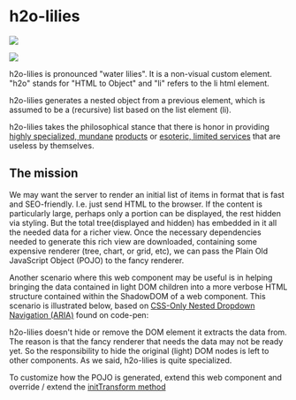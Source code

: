 # h2o-lilies


<a href="https://nodei.co/npm/h2o-lilies/"><img src="https://nodei.co/npm/h2o-lilies.png"></a>

<img src="http://img.badgesize.io/https://cdn.jsdelivr.net/npm/h2o-lilies@0.0.8/dist/h2o-lilies.iife.min.js?compression=gzip">

h2o-lilies is pronounced "water lilies".  It is a non-visual custom element.  "h2o" stands for "HTML to Object" and "li" refers to the li html element.

h2o-lilies generates a nested object from a previous element, which is assumed to be a (recursive) list based on the list element (li).

h2o-lilies takes the philosophical stance that there is honor in providing [highly specialized, mundane](https://www.alibaba.com/product-detail/Valentine-s-Day-Preserved-Eternal-Flower_60815511471.html?spm=a2700.7724857.normalList.38.3840247c8V1VTu) [products](https://www.amazon.com/Shoelace-Aglet-Bullet-Metal-replacement/dp/B01AAD8ROW)  or [esoteric, limited services](https://www.deseretnews.com/top/735/21/Fish-sampler-Worm-farmer-and-29-other-odd-jobs-to-earn-more-money.html) that are useless by themselves.


## The mission

We may want the server to render an initial list of items in format that is fast and SEO-friendly.  I.e. just send HTML to the browser.   If the content is particularly large, perhaps only a portion can be displayed, the rest hidden via styling.  But the total tree(displayed and hidden) has embedded in it all the needed data for a richer view. Once the necessary dependencies needed to generate this rich view are downloaded, containing some expensive renderer (tree, chart, or grid, etc), we can pass the Plain Old JavaScript Object (POJO) to the fancy renderer.

Another scenario where this web component may be useful is in helping bringing the data contained in light DOM children into a more verbose HTML structure contained within the ShadowDOM of a web component. This scenario is illustrated below, based on [CSS-Only Nested Dropdown Navigation (ARIA)](https://codepen.io/gabriellewee/pen/oWyObX) found on code-pen:


h2o-lilies doesn't hide or remove the DOM element it extracts the data from. The reason is that the fancy renderer that needs the data may not be ready yet.  So the responsibility to hide the original (light) DOM nodes is left to other components.  As we said, h2o-lilies is quite specialized.

To customize how the POJO is generated, extend this web component and override / extend the [initTransform method](https://github.com/bahrus/h2o-lilies/blob/master/h2o-lilies.ts#L6)